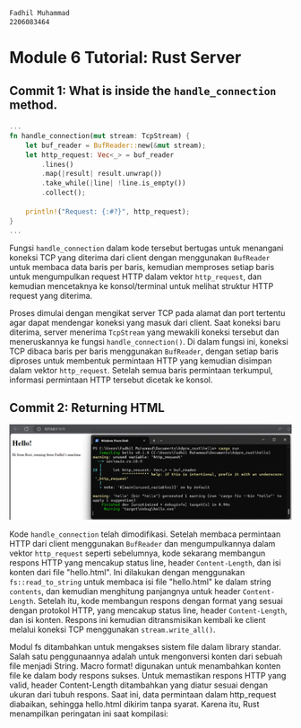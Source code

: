 ```
Fadhil Muhammad
2206083464
```
# Module 6 Tutorial: Rust Server

## Commit 1: What is inside the `handle_connection` method.
```rust
...
fn handle_connection(mut stream: TcpStream) { 
    let buf_reader = BufReader::new(&mut stream); 
    let http_request: Vec<_> = buf_reader 
        .lines() 
        .map(|result| result.unwrap()) 
        .take_while(|line| !line.is_empty()) 
        .collect(); 
 
    println!("Request: {:#?}", http_request); 
} 
...
```

Fungsi `handle_connection` dalam kode tersebut bertugas untuk menangani koneksi TCP yang diterima dari client dengan menggunakan `BufReader` untuk membaca data baris per baris, kemudian memproses setiap baris untuk mengumpulkan request HTTP dalam vektor `http_request`, dan kemudian mencetaknya ke konsol/terminal untuk melihat struktur HTTP request yang diterima.

Proses dimulai dengan mengikat server TCP pada alamat dan port tertentu agar dapat mendengar koneksi yang masuk dari client. Saat koneksi baru diterima, server menerima `TcpStream` yang mewakili koneksi tersebut dan meneruskannya ke fungsi `handle_connection()`. Di dalam fungsi ini, koneksi TCP dibaca baris per baris menggunakan `BufReader`, dengan setiap baris diproses untuk membentuk permintaan HTTP yang kemudian disimpan dalam vektor `http_request`. Setelah semua baris permintaan terkumpul, informasi permintaan HTTP tersebut dicetak ke konsol.

## Commit 2: Returning HTML

![Commit 2 screen capture](assets/images/Commit2.png) 

Kode `handle_connection` telah dimodifikasi. Setelah membaca permintaan HTTP dari client menggunakan `BufReader` dan mengumpulkannya dalam vektor `http_request` seperti sebelumnya, kode sekarang membangun respons HTTP yang mencakup status line, header `Content-Length`, dan isi konten dari file "hello.html". Ini dilakukan dengan menggunakan `fs::read_to_string` untuk membaca isi file "hello.html" ke dalam string `contents`, dan kemudian menghitung panjangnya untuk header `Content-Length`. Setelah itu, kode membangun respons dengan format yang sesuai dengan protokol HTTP, yang mencakup status line, header `Content-Length`, dan isi konten. Respons ini kemudian ditransmisikan kembali ke client melalui koneksi TCP menggunakan `stream.write_all()`. 

Modul fs ditambahkan untuk mengakses sistem file dalam library standar. Salah satu penggunaannya adalah untuk mengonversi konten dari sebuah file menjadi String. Macro format! digunakan untuk menambahkan konten file ke dalam body respons sukses. Untuk memastikan respons HTTP yang valid, header Content-Length ditambahkan yang diatur sesuai dengan ukuran dari tubuh respons. Saat ini, data permintaan dalam http_request diabaikan, sehingga hello.html dikirim tanpa syarat. Karena itu, Rust menampilkan peringatan ini saat kompilasi: